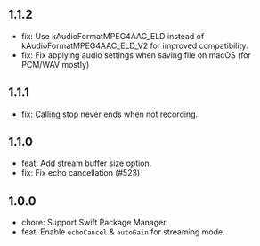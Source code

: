 ## 1.1.2
* fix: Use kAudioFormatMPEG4AAC_ELD instead of kAudioFormatMPEG4AAC_ELD_V2 for improved compatibility.
* fix: Fix applying audio settings when saving file on macOS (for PCM/WAV mostly)

## 1.1.1
* fix: Calling stop never ends when not recording.

## 1.1.0
* feat: Add stream buffer size option.
* fix: Fix echo cancellation (#523)

## 1.0.0
* chore: Support Swift Package Manager.
* feat: Enable `echoCancel` & `autoGain` for streaming mode.